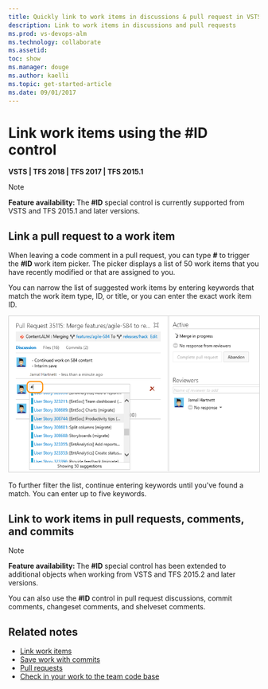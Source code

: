 ```yaml
---
title: Quickly link to work items in discussions & pull request in VSTS & TFS
description: Link to work items in discussions and pull requests 
ms.prod: vs-devops-alm
ms.technology: collaborate
ms.assetid: 
toc: show
ms.manager: douge
ms.author: kaelli
ms.topic: get-started-article
ms.date: 09/01/2017
---
```




# Link work items using the #ID control

**VSTS | TFS 2018 | TFS 2017 | TFS 2015.1**

<a id="mention-wit-id">  </a>

>[!NOTE]  
><b>Feature availability: </b>The **#ID** special control is currently supported from VSTS and TFS 2015.1 and later versions.    


## Link a pull request to a work item 

When leaving a code comment in a pull request, you can type **#** to trigger the **#ID** work item picker. The picker displays a list of 50 work items that you have recently modified or that are assigned to you. 

You can narrow the list of suggested work items by entering keywords that match the work item type, ID, or title, or you can enter the exact work item ID.

<img src="_img/ALM_PRD_ID_PR.png" alt="Pull request comment area, type # to invoke work item control" style="border: 1px solid #CCCCCC;" />     

To further filter the list, continue entering keywords until you've found a match. You can enter up to five keywords.   

## Link to work items in pull requests, comments, and commits

 
>[!NOTE]  
><b>Feature availability: </b>The **#ID** special control has been extended to additional objects when working from VSTS and TFS 2015.2 and later versions.   

You can also use the **#ID** control in pull request discussions, commit comments, changeset comments, and shelveset comments. 


## Related notes

- [Link work items](../work/backlogs/add-link.md)
- [Save work with commits](../git/tutorial/commits.md)
- [Pull requests](../git/tutorial/pullrequest.md)
- [Check in your work to the team code base](../tfvc/check-your-work-team-codebase.md) 


